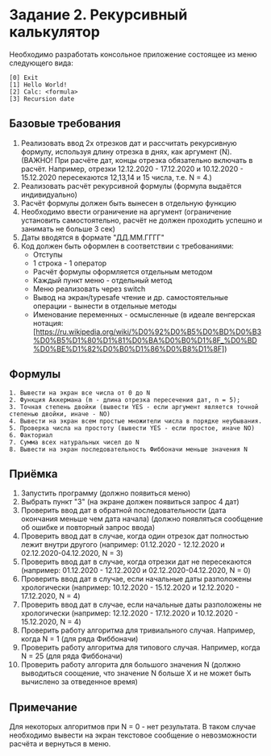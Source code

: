 # Задание 2. Рекурсивный калькулятор

Необходимо разработать консольное приложение состоящее из меню следующего вида:

```
[0] Exit
[1] Hello World!
[2] Calc: <formula>
[3] Recursion date 
```

## Базовые требования

1. Реализовать ввод 2х отрезков дат и рассчитать рекурсивную формулу, используя длину отрезка в днях, как аргумент (N). (ВАЖНО! При расчёте дат, концы отрезка обязательно включать в расчёт. Например, отрезки 12.12.2020 - 17.12.2020 и 10.12.2020 - 15.12.2020 пересекаются 12,13,14 и 15 числа, т.е. N = 4.)
2. Реализовать расчёт рекурсивной формулы (формула выдаётся индивидуально)
3. Расчёт формулы должен быть вынесен в отдельную функцию
4. Необходимо ввести ограничение на аргумент (ограничение установить самостоятельно, расчёт не должен проходить успешно и занимать не больше 3 сек)
5. Даты вводятся в формате "ДД.ММ.ГГГГ"
6. Код должен быть оформлен в соответствии с требованиями:
	- Отступы
	- 1 строка - 1 оператор
	- Расчёт формулы оформляется отдельным методом
	- Каждый пункт меню - отдельный метод
	- Меню реализовать через switch
	- Вывод на экран/typesafe чтение и др. самостоятельные операции - вынести в отдельные методы
	- Именование переменных - осмысленные (в идеале венгерская нотация: [https://ru.wikipedia.org/wiki/%D0%92%D0%B5%D0%BD%D0%B3%D0%B5%D1%80%D1%81%D0%BA%D0%B0%D1%8F_%D0%BD%D0%BE%D1%82%D0%B0%D1%86%D0%B8%D1%8F])

## Формулы

```
1. Вывести на экран все числа от 0 до N
2. Функция Аккермана (m - длина отрезка пересечения дат, n = 5);
3. Точная степень двойки (вывести YES - если аргумент является точной степенью двойки, иначе - NO)
4. Вывести на экран всем простые множители числа в порядке неубывания.
5. Проверка числа на простоту (вывести YES - если простое, иначе NO)
6. Факториал
7. Сумма всех натуральных чисел до N
8. Вывести на экран последовательность Фиббоначи меньше значения N
```

## Приёмка

1. Запустить программу (должно появиться меню)
2. Выбрать пункт "3" (на экране должен появиться запрос 4 дат)
3. Проверить ввод дат в обратной последовательности (дата окончания меньше чем дата начала) (должно появляться сообщение об ошибке и повторный запрос ввода)
4. Проверить ввод дат в случае, когда один отрезок дат полностью лежит внутри другого (например: 01.12.2020 - 12.12.2020 и 02.12.2020-04.12.2020, N = 3)
4. Проверить ввод дат в случае, когда отрезки дат не пересекаются (например: 01.12.2020 - 12.12.2020 и 02.12.2020-04.12.2020, N = 0)
5. Проверить ввод дат в случае, если начальные даты разположены хрологически (например: 10.12.2020 - 15.12.2020 и 12.12.2020 - 17.12.2020, N = 4)
5. Проверить ввод дат в случае, если начальные даты разположены не хрологически (например: 12.12.2020 - 17.12.2020 и 10.12.2020 - 15.12.2020, N = 4)
6. Проверить работу алгоритма для тривиального случая. Например, когда N = 1 (для ряда Фиббоначи)
7. Проверить работу алгоритма для типового случая. Например, когда N = 25 (для ряда Фиббоначи)
8. Проверить работу алгорита для большого значения N (должно выводиться соощение, что значение N больше Х и не может быть вычислено за отведенное время)

## Примечание

Для некоторых алгоритмов при N = 0 - нет результата. В таком случае необходимо вывести на экран текстовое сообщение о невозможности расчёта и вернуться в меню.
